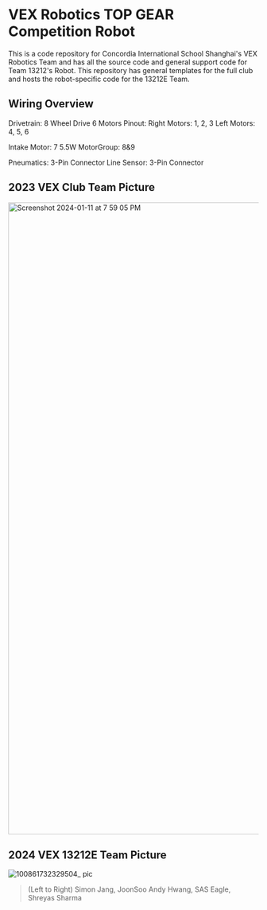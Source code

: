 # VEX Robotics TOP GEAR Competition Robot 

This is a code repository for Concordia International School Shanghai's VEX Robotics Team and has all the source code and general support code for Team 13212's Robot. This repository has general templates for the full club and hosts the robot-specific code for the 13212E Team. 

## Wiring Overview

Drivetrain: 8 Wheel Drive 6 Motors
Pinout: 
Right Motors: 1, 2, 3
Left Motors: 4, 5, 6

Intake Motor: 7
5.5W MotorGroup: 8&9

Pneumatics: 3-Pin Connector
Line Sensor: 3-Pin Connector

## 2023 VEX Club Team Picture
<img width="1271" alt="Screenshot 2024-01-11 at 7 59 05 PM" src="https://github.com/Shreyas-dotcom/VEX2024/assets/82762631/26f5d398-a6ce-47ca-b8da-64208b2d524e">

## 2024 VEX 13212E Team Picture 

![100861732329504_ pic](https://github.com/user-attachments/assets/d1f289a9-0a4d-43c8-aafa-56143db93918)


> (Left to Right) Simon Jang, JoonSoo Andy Hwang, SAS Eagle, Shreyas Sharma 

